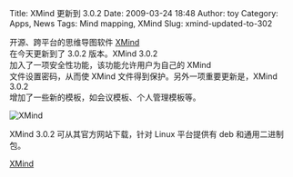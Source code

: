 Title: XMind 更新到 3.0.2
Date: 2009-03-24 18:48
Author: toy
Category: Apps, News
Tags: Mind mapping, XMind
Slug: xmind-updated-to-302

开源、跨平台的思维导图软件
[XMind](http://linuxtoy.org/archives/xmind.html)  
在今天更新到了 3.0.2 版本。XMind 3.0.2  
加入了一项安全性功能，该功能允许用户为自己的 XMind  
文件设置密码，从而使 XMind 文件得到保护。另外一项重要更新是，XMind
3.0.2  
增加了一些新的模板，如会议模板、个人管理模板等。

![XMind](http://i.linuxtoy.org/images/2008/12/xmind-logo.png)

XMind 3.0.2 可从其官方网站下载，针对 Linux 平台提供有 deb
和通用二进制包。

[XMind](http://www.xmind.net/downloads/)
